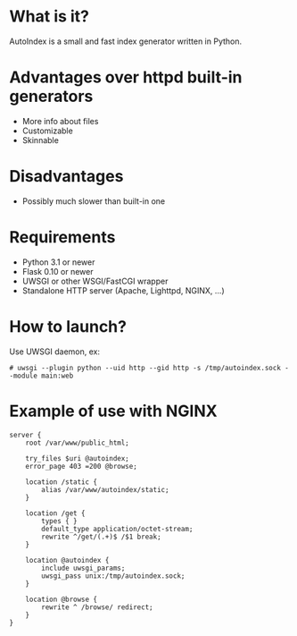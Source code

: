 What is it?
================================================================================
AutoIndex is a small and fast index generator written in Python.

Advantages over httpd built-in generators
================================================================================
  * More info about files
  * Customizable
  * Skinnable

Disadvantages
================================================================================
  * Possibly much slower than built-in one

Requirements
================================================================================
  * Python 3.1 or newer
  * Flask 0.10 or newer
  * UWSGI or other WSGI/FastCGI wrapper
  * Standalone HTTP server (Apache, Lighttpd, NGINX, ...)

How to launch?
================================================================================
Use UWSGI daemon, ex:

    # uwsgi --plugin python --uid http --gid http -s /tmp/autoindex.sock --module main:web

Example of use with NGINX
================================================================================
    server {
        root /var/www/public_html;

        try_files $uri @autoindex;
        error_page 403 =200 @browse;

        location /static {
            alias /var/www/autoindex/static;
        }

        location /get {
            types { }
            default_type application/octet-stream;
            rewrite ^/get/(.+)$ /$1 break;
        }

        location @autoindex {
            include uwsgi_params;
            uwsgi_pass unix:/tmp/autoindex.sock;
        }
        
        location @browse {
            rewrite ^ /browse/ redirect;
        }
    }
